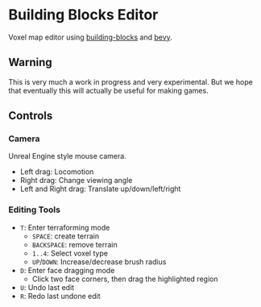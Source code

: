 # Building Blocks Editor

Voxel map editor using [building-blocks](https://github.com/bonsairobo/building-blocks) and [bevy](https://github.com/bevyengine/bevy).

## Warning

This is very much a work in progress and very experimental. But we hope that eventually this will actually be
useful for making games.

## Controls

### Camera

Unreal Engine style mouse camera.

- Left drag: Locomotion
- Right drag: Change viewing angle
- Left and Right drag: Translate up/down/left/right

### Editing Tools

- `T`: Enter terraforming mode
  - `SPACE`: create terrain
  - `BACKSPACE`: remove terrain
  - `1..4`: Select voxel type
  - `UP`/`DOWN`: Increase/decrease brush radius
- `D`: Enter face dragging mode
  - Click two face corners, then drag the highlighted region
- `U`: Undo last edit
- `R`: Redo last undone edit

